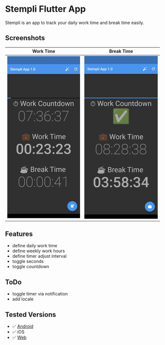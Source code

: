 # Stempli Flutter App

Stempli is an app to track your daily work time and break time easily.

## Screenshots

Work Time | Break Time
:-:|:-:
![Screenshot](screenshots/Screenshot1.jpg) | ![Screenshot](screenshots/Screenshot2.jpg)


## Features

- define daily work time 
- define weekly work hours
- define timer adjust interval
- toggle seconds
- toggle countdown


## ToDo

- toggle timer via notification
- add locale

## Tested Versions

- ✅ [Android](https://github.com/mirkoole/Stempli-Flutter-App/releases/download/v1.2.0/app-release.apk)
- ✅ iOS
- ✅ [Web](https://mirkoole.github.io/Stempli-Flutter-App/)
